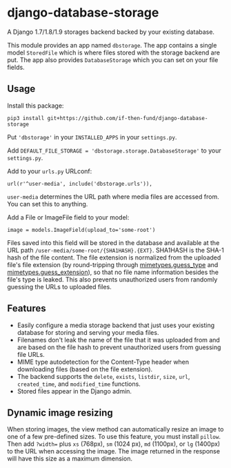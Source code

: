 # django-database-storage

A Django 1.7/1.8/1.9 storages backend backed by your existing database.

This module provides an app named `dbstorage`. The app contains a single model `StoredFile` which is where files stored with the storage backend are put. The app also provides `DatabaseStorage` which you can set on your file fields.

## Usage

Install this package:

	pip3 install git+https://github.com/if-then-fund/django-database-storage

Put `'dbstorage'` in your `INSTALLED_APPS` in your `settings.py`.

Add `DEFAULT_FILE_STORAGE = 'dbstorage.storage.DatabaseStorage'` to your `settings.py`.

Add to your `urls.py` URLconf:

	url(r'^user-media', include('dbstorage.urls')),

`user-media` determines the URL path where media files are accessed from. You can set this to anything.

Add a File or ImageFile field to your model:

	image = models.ImageField(upload_to='some-root')

Files saved into this field will be stored in the database and available at the URL path `/user-media/some-root/{SHA1HASH}.{EXT}`. SHA1HASH is the SHA-1 hash of the file content. The file extension is normalized from the uploaded file's file extension (by round-tripping through [mimetypes.guess_type](https://docs.python.org/3.5/library/mimetypes.html#mimetypes.guess_type) and [mimetypes.guess_extension](https://docs.python.org/3.5/library/mimetypes.html#mimetypes.guess_extension)), so that no file name information besides the file's type is leaked. This also prevents unauthorized users from randomly guessing the URLs to uploaded files.

## Features

* Easily configure a media storage backend that just uses your existing database for storing and serving your media files.
* Filenames don't leak the name of the file that it was uploaded from and are based on the file hash to prevent unauthorized users from guessing file URLs.
* MIME type autodetection for the Content-Type header when downloading files (based on the file extension).
* The backend supports the `delete`, `exists`, `listdir`, `size`, `url`, `created_time`, and `modified_time` functions.
* Stored files appear in the Django admin.

## Dynamic image resizing

When storing images, the view method can automatically resize an image to one of a few pre-defined sizes. To use this feature, you must install `pillow`. Then add `?width=` plus `xs` (768px), `sm` (1024 px), `md` (1100px), or `lg` (1400px) to the URL when accessing the image. The image returned in the response will have this size as a maximum dimension.
